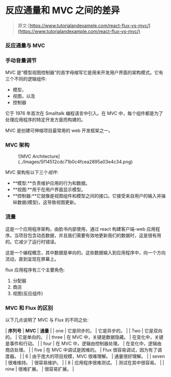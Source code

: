 # 反应通量和 MVC 之间的差异

> 原文:[https://www.tutorialandexample.com/react-flux-vs-mvc/](https://www.tutorialandexample.com/react-flux-vs-mvc/)

### 反应通量与 MVC

### 手动音量调节

MVC 是“模型视图控制器”的首字母缩写它是用来开发用户界面的架构模式。它有三个不同的逻辑组件:

*   模型，
*   视图，以及
*   控制器

它于 1976 年首次在 Smalltalk 编程语言中引入。在 MVC 中，每个组件都是为了处理应用程序的特定开发方面而构建的。

MVC 是创建可伸缩项目最常用的 web 开发框架之一。

### MVC 架构

<figure class="aligncenter">![MVC Architecture](../Images/5f14512cdc71b0c4fcea2895a03e4c34.png)</figure>

MVC 架构有以下三个*组件:*

*   **模型:**负责维护应用的行为和数据。
*   **视图:**用于在用户界面显示模型。
*   **控制器:**它就像是视图组件和模型之间的接口。它接受来自用户的输入并操纵数据(模型)，这导致视图更新。

### 流量

这是一个应用程序架构，由脸书内部使用，通过 react 构建客户端-web 应用程序。当项目包含动态数据，并且我们需要有效地更新我们的数据时，这是很有用的。它减少了运行时错误。

这是一个编程概念，其中数据是单向的。这些数据输入到应用程序中，向一个方向流动，直到呈现在屏幕上。

flux 应用程序有三个主要角色:

1.  分配器
2.  商店
3.  视图(反应组件)

### MVC 和 Flux 的区别

以下几点说明了 MVC 与 Flux 的不同之处:

| **序列号** | **MVC** | **通量** |
| one | 它是同步的。 | 它是异步的。 |
| Two | 它是双向的。 | 它是单向的。 |
| three | 在 MVC 中，关键是数据隐藏。 | 在变化中，关键是事件和行动。 |
| four | 在 MVC 中，逻辑由控制器处理。 | 在变化中，逻辑由商店处理。 |
| five | 在 MVC 中调试是困难的。 | Flux 很容易调试，因为有了调度器。 |
| 6 | 由于庞大的项目规模，MVC 很难理解。 | 通量很好理解。 |
| seven | 很难维持。 | 很容易维护。 |
| 8 | 应用程序很难测试。 | 测试在其中很容易。 |
| nine | 很难扩展。 | 很容易扩展。 |